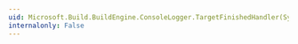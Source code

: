 ```yaml
---
uid: Microsoft.Build.BuildEngine.ConsoleLogger.TargetFinishedHandler(System.Object,Microsoft.Build.Framework.TargetFinishedEventArgs)
internalonly: False
---
```

